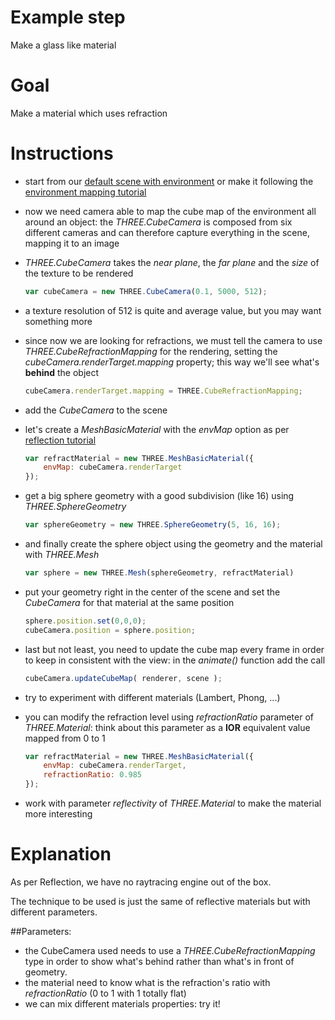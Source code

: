 Example step
============
Make a glass like material

Goal
====
Make a material which uses refraction 

Instructions
============

+ start from our [default scene with environment](../examples/00_default_scene_with_environment.html) or make it following
the [environment mapping tutorial](14_environment_texture.md)

+ now we need camera able to map the cube map of the environment all around an object: the _THREE.CubeCamera_ is composed
from six different cameras and can therefore capture everything in the scene, mapping it to an image
 
+ _THREE.CubeCamera_ takes the _near plane_, the _far plane_ and the _size_ of the texture to be rendered

    ```javascript
    var cubeCamera = new THREE.CubeCamera(0.1, 5000, 512);
    ```
 
+ a texture resolution of 512 is quite and average value, but you may want something more

+ since now we are looking for refractions, we must tell the camera to use _THREE.CubeRefractionMapping_ for the rendering, setting the 
_cubeCamera.renderTarget.mapping_ property; this way we'll see what's __behind__ the object

    ```javascript
    cubeCamera.renderTarget.mapping = THREE.CubeRefractionMapping;
    ```

+ add the _CubeCamera_ to the scene

+ let's create a _MeshBasicMaterial_ with the _envMap_ option as per [reflection tutorial](16_materials_reflections.md) 

    ```javascript
    var refractMaterial = new THREE.MeshBasicMaterial({ 
        envMap: cubeCamera.renderTarget
    });
    ```

+ get a big sphere geometry with a good subdivision (like 16) using _THREE.SphereGeometry_

    ```javascript
    var sphereGeometry = new THREE.SphereGeometry(5, 16, 16);
    ```

+ and finally create the sphere object using the geometry and the material with _THREE.Mesh_

    ```javascript
    var sphere = new THREE.Mesh(sphereGeometry, refractMaterial)
    ```

+ put your geometry right in the center of the scene and set the _CubeCamera_ for that material at the same position

    ```javascript
    sphere.position.set(0,0,0);
    cubeCamera.position = sphere.position;
    ```
    
+ last but not least, you need to update the cube map every frame in order to keep in consistent with the view: in the 
_animate()_ function add the call 

    ```javascript
    cubeCamera.updateCubeMap( renderer, scene );
    ```
+ try to experiment with different materials (Lambert, Phong, ...)

+ you can modify the refraction level using _refractionRatio_ parameter of _THREE.Material_: think about this parameter 
as a __IOR__ equivalent value  mapped from 0 to 1

    ```javascript
    var refractMaterial = new THREE.MeshBasicMaterial({ 
        envMap: cubeCamera.renderTarget,
        refractionRatio: 0.985
    });
    ```

- work with parameter _reflectivity_ of _THREE.Material_ to make the material more interesting

Explanation
===========
As per Reflection, we have no raytracing engine out of the box.

The technique to be used is just the same of reflective materials but with different parameters.

##Parameters:
+ the CubeCamera used needs to use a _THREE.CubeRefractionMapping_ type in order to show what's behind rather than
 what's in front of geometry.
+ the material need to know what is the refraction's ratio with _refractionRatio_ (0 to 1 with 1 totally flat)
+ we can mix different materials properties: try it! 